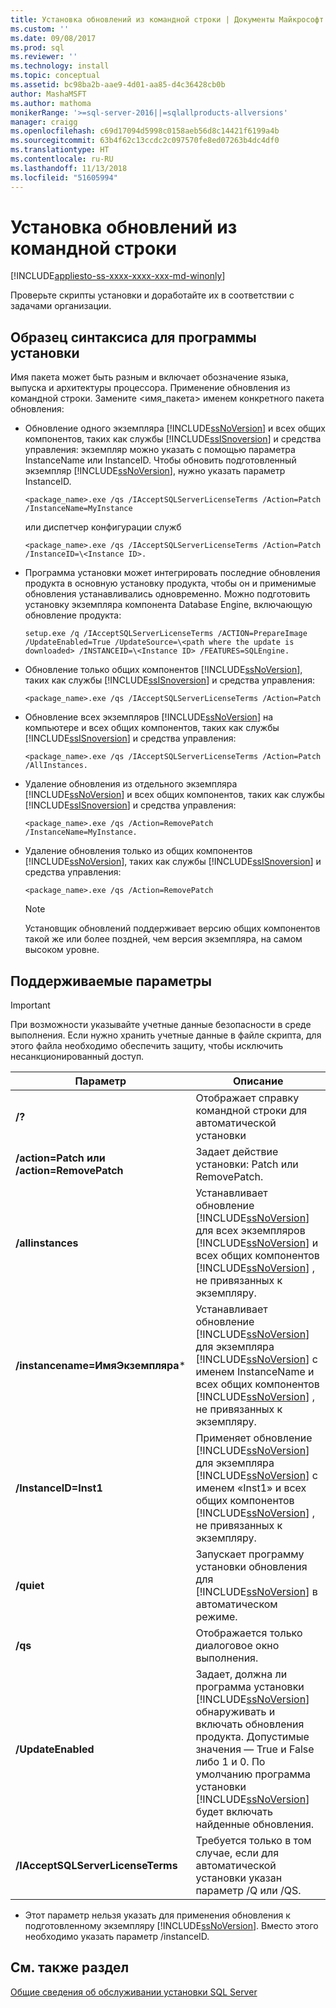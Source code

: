 ```yaml
---
title: Установка обновлений из командной строки | Документы Майкрософт
ms.custom: ''
ms.date: 09/08/2017
ms.prod: sql
ms.reviewer: ''
ms.technology: install
ms.topic: conceptual
ms.assetid: bc98ba2b-aae9-4d01-aa85-d4c36428cb0b
author: MashaMSFT
ms.author: mathoma
monikerRange: '>=sql-server-2016||=sqlallproducts-allversions'
manager: craigg
ms.openlocfilehash: c69d17094d5998c0158aeb56d8c14421f6199a4b
ms.sourcegitcommit: 63b4f62c13ccdc2c097570fe8ed07263b4dc4df0
ms.translationtype: HT
ms.contentlocale: ru-RU
ms.lasthandoff: 11/13/2018
ms.locfileid: "51605994"
---
```

# <a name="installing-updates-from-the-command-prompt"></a>Установка обновлений из командной строки

[!INCLUDE[appliesto-ss-xxxx-xxxx-xxx-md-winonly](../../includes/appliesto-ss-xxxx-xxxx-xxx-md-winonly.md)]

Проверьте скрипты установки и доработайте их в соответствии с задачами организации. 
 
## <a name="sample-syntax-for-installation"></a>Образец синтаксиса для программы установки 
Имя пакета может быть разным и включает обозначение языка, выпуска и архитектуры процессора. Применение обновления из командной строки. Замените <имя_пакета> именем конкретного пакета обновления: 
 
- Обновление одного экземпляра [!INCLUDE[ssNoVersion](../../includes/ssnoversion-md.md)] и всех общих компонентов, таких как службы [!INCLUDE[ssISnoversion](../../includes/ssisnoversion-md.md)] и средства управления: экземпляр можно указать с помощью параметра InstanceName или InstanceID. Чтобы обновить подготовленный экземпляр [!INCLUDE[ssNoVersion](../../includes/ssnoversion-md.md)], нужно указать параметр InstanceID.

    ```
    <package_name>.exe /qs /IAcceptSQLServerLicenseTerms /Action=Patch /InstanceName=MyInstance
    ```
    или диспетчер конфигурации служб 
    ```
    <package_name>.exe /qs /IAcceptSQLServerLicenseTerms /Action=Patch /InstanceID=\<Instance ID>. 
    ```

- Программа установки может интегрировать последние обновления продукта в основную установку продукта, чтобы он и применимые обновления устанавливались одновременно. Можно подготовить установку экземпляра компонента Database Engine, включающую обновление продукта: 

    ```
    setup.exe /q /IAcceptSQLServerLicenseTerms /ACTION=PrepareImage /UpdateEnabled=True /UpdateSource=\<path where the update is downloaded> /INSTANCEID=\<Instance ID> /FEATURES=SQLEngine. 
    ```

- Обновление только общих компонентов [!INCLUDE[ssNoVersion](../../includes/ssnoversion-md.md)], таких как службы [!INCLUDE[ssISnoversion](../../includes/ssisnoversion-md.md)] и средства управления: 

    ```
    <package_name>.exe /qs /IAcceptSQLServerLicenseTerms /Action=Patch 
    ```

- Обновление всех экземпляров [!INCLUDE[ssNoVersion](../../includes/ssnoversion-md.md)] на компьютере и всех общих компонентов, таких как службы [!INCLUDE[ssISnoversion](../../includes/ssisnoversion-md.md)] и средства управления: 

    ```
    <package_name>.exe /qs /IAcceptSQLServerLicenseTerms /Action=Patch /AllInstances. 
    ```

- Удаление обновления из отдельного экземпляра [!INCLUDE[ssNoVersion](../../includes/ssnoversion-md.md)] и всех общих компонентов, таких как службы [!INCLUDE[ssISnoversion](../../includes/ssisnoversion-md.md)] и средства управления: 

    ```
    <package_name>.exe /qs /Action=RemovePatch /InstanceName=MyInstance. 
    ```

- Удаление обновления только из общих компонентов [!INCLUDE[ssNoVersion](../../includes/ssnoversion-md.md)], таких как службы [!INCLUDE[ssISnoversion](../../includes/ssisnoversion-md.md)] и средства управления: 

    ```
    <package_name>.exe /qs /Action=RemovePatch 
    ```

  > [!NOTE] 
  > Установщик обновлений поддерживает версию общих компонентов такой же или более поздней, чем версия экземпляра, на самом высоком уровне. 
 
## <a name="supported-parameters"></a>Поддерживаемые параметры 
 
> [!IMPORTANT] 
> При возможности указывайте учетные данные безопасности в среде выполнения. Если нужно хранить учетные данные в файле скрипта, для этого файла необходимо обеспечить защиту, чтобы исключить несанкционированный доступ. 
 
|Параметр|Описание| 
|------------|-----------------| 
|**/?**|Отображает справку командной строки для автоматической установки| 
|**/action=Patch или /action=RemovePatch**|Задает действие установки: Patch или RemovePatch.| 
|**/allinstances**|Устанавливает обновление [!INCLUDE[ssNoVersion](../../includes/ssnoversion-md.md)] для всех экземпляров [!INCLUDE[ssNoVersion](../../includes/ssnoversion-md.md)] и всех общих компонентов [!INCLUDE[ssNoVersion](../../includes/ssnoversion-md.md)] , не привязанных к экземпляру.| 
|**/instancename=ИмяЭкземпляра***|Устанавливает обновление [!INCLUDE[ssNoVersion](../../includes/ssnoversion-md.md)] для экземпляра [!INCLUDE[ssNoVersion](../../includes/ssnoversion-md.md)] с именем InstanceName и всех общих компонентов [!INCLUDE[ssNoVersion](../../includes/ssnoversion-md.md)] , не привязанных к экземпляру.| 
|**/InstanceID=Inst1**|Применяет обновление [!INCLUDE[ssNoVersion](../../includes/ssnoversion-md.md)] для экземпляра [!INCLUDE[ssNoVersion](../../includes/ssnoversion-md.md)] с именем «Inst1» и всех общих компонентов [!INCLUDE[ssNoVersion](../../includes/ssnoversion-md.md)] , не привязанных к экземпляру.| 
|**/quiet**|Запускает программу установки обновления для [!INCLUDE[ssNoVersion](../../includes/ssnoversion-md.md)] в автоматическом режиме.| 
|**/qs**|Отображается только диалоговое окно выполнения.| 
|**/UpdateEnabled**|Задает, должна ли программа установки [!INCLUDE[ssNoVersion](../../includes/ssnoversion-md.md)] обнаруживать и включать обновления продукта. Допустимые значения — True и False либо 1 и 0. По умолчанию программа установки [!INCLUDE[ssNoVersion](../../includes/ssnoversion-md.md)] будет включать найденные обновления.| 
|**/IAcceptSQLServerLicenseTerms**|Требуется только в том случае, если для автоматической установки указан параметр /Q или /QS.| 
 
 * Этот параметр нельзя указать для применения обновления к подготовленному экземпляру [!INCLUDE[ssNoVersion](../../includes/ssnoversion-md.md)]. Вместо этого необходимо указать параметр /instanceID. 
 
## <a name="see-also"></a>См. также раздел 
 [Общие сведения об обслуживании установки SQL Server](https://msdn.microsoft.com/library/6a9fd19b-2367-4908-b638-363b1e929e1e) 
 
 

